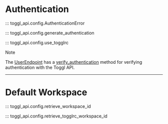# Authentication

::: toggl_api.config.AuthenticationError

::: toggl_api.config.generate_authentication

::: toggl_api.config.use_togglrc

> [!NOTE]  
> The [UserEndpoint](/toggl-api-wrapper/api-guide/tracker.html#toggl_api.modules.user.UserEndpoint) has a [verify_authentication](/toggl-api-wrapper/api-guide/tracker.html#toggl_api.modules.user.UserEndpoint.check_authentication) method for verifying authentication with the Toggl API.

---

# Default Workspace

::: toggl_api.config.retrieve_workspace_id

::: toggl_api.config.retrieve_togglrc_workspace_id
